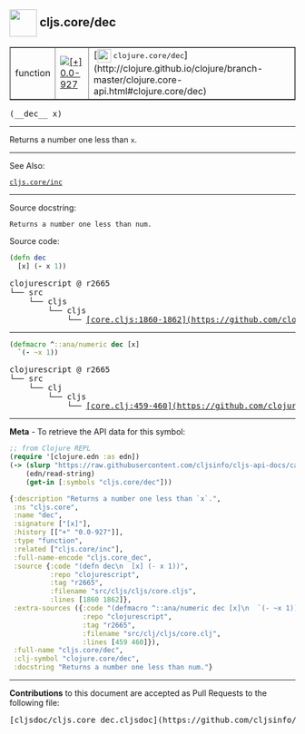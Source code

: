 ## <img width="48px" valign="middle" src="http://i.imgur.com/Hi20huC.png"> cljs.core/dec

 <table border="1">
<tr>

<td>function</td>
<td><a href="https://github.com/cljsinfo/cljs-api-docs/tree/0.0-927"><img valign="middle" alt="[+] 0.0-927" src="https://img.shields.io/badge/+-0.0--927-lightgrey.svg"></a> </td>
<td>
[<img height="24px" valign="middle" src="http://i.imgur.com/1GjPKvB.png"> <samp>clojure.core/dec</samp>](http://clojure.github.io/clojure/branch-master/clojure.core-api.html#clojure.core/dec)
</td>
</tr>
</table>

 <samp>
(__dec__ x)<br>
</samp>

---

Returns a number one less than `x`.

---


See Also:

[`cljs.core/inc`](cljs.core_inc.md)<br>

---

Source docstring:

```
Returns a number one less than num.
```

Source code:

```clj
(defn dec
  [x] (- x 1))
```

 <pre>
clojurescript @ r2665
└── src
    └── cljs
        └── cljs
            └── <ins>[core.cljs:1860-1862](https://github.com/clojure/clojurescript/blob/r2665/src/cljs/cljs/core.cljs#L1860-L1862)</ins>
</pre>


---

```clj
(defmacro ^::ana/numeric dec [x]
  `(- ~x 1))
```

 <pre>
clojurescript @ r2665
└── src
    └── clj
        └── cljs
            └── <ins>[core.clj:459-460](https://github.com/clojure/clojurescript/blob/r2665/src/clj/cljs/core.clj#L459-L460)</ins>
</pre>

---

__Meta__ - To retrieve the API data for this symbol:

```clj
;; from Clojure REPL
(require '[clojure.edn :as edn])
(-> (slurp "https://raw.githubusercontent.com/cljsinfo/cljs-api-docs/catalog/cljs-api.edn")
    (edn/read-string)
    (get-in [:symbols "cljs.core/dec"]))
```

```clj
{:description "Returns a number one less than `x`.",
 :ns "cljs.core",
 :name "dec",
 :signature ["[x]"],
 :history [["+" "0.0-927"]],
 :type "function",
 :related ["cljs.core/inc"],
 :full-name-encode "cljs.core_dec",
 :source {:code "(defn dec\n  [x] (- x 1))",
          :repo "clojurescript",
          :tag "r2665",
          :filename "src/cljs/cljs/core.cljs",
          :lines [1860 1862]},
 :extra-sources ({:code "(defmacro ^::ana/numeric dec [x]\n  `(- ~x 1))",
                  :repo "clojurescript",
                  :tag "r2665",
                  :filename "src/clj/cljs/core.clj",
                  :lines [459 460]}),
 :full-name "cljs.core/dec",
 :clj-symbol "clojure.core/dec",
 :docstring "Returns a number one less than num."}

```

---

__Contributions__ to this document are accepted as Pull Requests to the following file:

 <pre>
[cljsdoc/cljs.core_dec.cljsdoc](https://github.com/cljsinfo/cljs-api-docs/blob/master/cljsdoc/cljs.core_dec.cljsdoc)
</pre>

